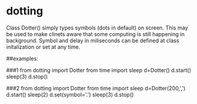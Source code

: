 # dotting

Class Dotter() simply types symbols (dots in default) on screen. This may
be used to make clinets aware that some computing is still happening
in background. Symbol and delay in miliseconds can be defined at class
initalization or set at any time.

##examples:

###1
from dotting import Dotter
from time import sleep
d=Dotter()
d.start()
sleep(3)
d.stop()

###2
from dotting import Dotter
from time import sleep
d=Dotter(200,',')
d.start()
sleep(2)
d.set(symbol='.')
sleep(3)
d.stop()